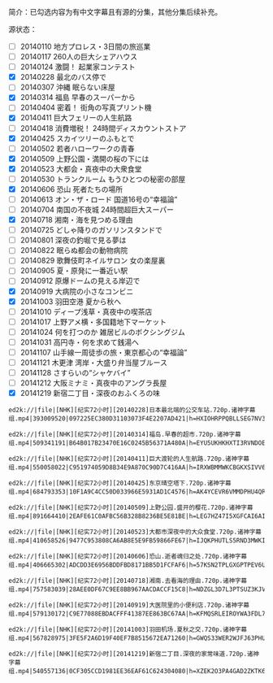 简介：已勾选内容为有中文字幕且有源的分集，其他分集后续补充。  

源状态：
- [ ] 20140110 地方プロレス・3日間の旅巡業
- [ ] 20140117 260人の巨大シェアハウス
- [ ] 20140124 激闘！ 起業家コンテスト
- [x] 20140228 最北のバス停で
- [ ] 20140307 沖縄 眠らない床屋
- [x] 20140314 福島 早春のスーパーから
- [ ] 20140404 密着！ 街角の写真プリント機
- [x] 20140411 巨大フェリーの人生航路
- [ ] 20140418 消費増税！ 24時間ディスカウントストア
- [x] 20140425 スカイツリーのふもとで
- [ ] 20140502 若者ハローワークの青春
- [x] 20140509 上野公園・満開の桜の下には
- [x] 20140523 大都会・真夜中の大衆食堂
- [ ] 20140530 トランクルーム もうひとつの秘密の部屋
- [x] 20140606 恐山 死者たちの場所
- [ ] 20140613 オン・ザ・ロード 国道16号の“幸福論”
- [ ] 20140704 南国の不夜城 24時間超巨大スーパー
- [x] 20140718 湘南・海を見つめる理由
- [ ] 20140725 どしゃ降りのガソリンスタンドで
- [ ] 20140801 深夜の釣堀で見る夢は
- [ ] 20140822 眠らぬ都会の動物病院
- [ ] 20140829 歌舞伎町ネイルサロン 女の楽屋裏
- [ ] 20140905 夏・原発に一番近い駅
- [ ] 20140912 原爆ドームの見える岸辺で
- [x] 20140919 大病院の小さなコンビニ
- [x] 20141003 羽田空港 夏から秋へ
- [ ] 20141010 ディープ浅草・真夜中の喫茶店
- [ ] 20141017 上野アメ横・多国籍地下マーケット
- [ ] 20141024 何を打つのか 雑居ビルのボクシングジム
- [ ] 20141031 高円寺・何を求めて銭湯へ
- [ ] 20141107 山手線一周徒歩の旅・東京都心の“幸福論”
- [ ] 20141121 木更津 湾岸・大盛り弁当屋ブルース
- [ ] 20141128 さすらいの“シャケバイ”
- [ ] 20141212 大阪ミナミ・真夜中のアングラ長屋
- [x] 20141219 新宿二丁目・深夜のおふくろの味
```
ed2k://|file|[NHK][纪实72小时][20140228]日本最北端的公交车站.720p.诸神字幕组.mp4|393009520|097225EC380D31103073F4E2207AD421|h=HXIOHRPPQBLLSEG7NV36VSME34ZLU4ZC|/

ed2k://|file|[NHK][纪实72小时][20140314]福岛.早春的超市.720p.诸神字幕组.mp4|509341191|B64B017B23470E16C0245B56371A480A|h=EYU5UKHKHXTI3RVNDOEWE3ZI27VWRADN|/

ed2k://|file|[NHK][纪实72小时][20140411]巨大渡轮的人生航路.720p.诸神字幕组.mp4|550058022|C951974059D8B34E9A870C90D7C416AA|h=IRXWBMMWKCBGKXSIVV6XHNNGNRORZVH2|/

ed2k://|file|[NHK][纪实72小时][20140425]东京晴空塔下.720p.诸神字幕组.mp4|684793353|10F1A9C4CC50D033966E5931AD1C4576|h=AK4YCEVR6VMMDPHU4QRA3CZBUS3U7WIL|/

ed2k://|file|[NHK][纪实72小时][20140509]上野公园.盛开的樱花.720p.诸神字幕组.mp4|891664410|2EAFE61C0AFBC56B328B8236BE5E81BE|h=LEG7HZ47I5XGFCAI6AIS3ASHIN52SSHA|/

ed2k://|file|[NHK][纪实72小时][20140523]大都市深夜中的大众食堂.720p.诸神字幕组.mp4|410658526|9477C953808CA6AB8E5E9FB59866FE67|h=IJQKPHUTLS5RND3MWKIHBEJSLAB72YZB|/

ed2k://|file|[NHK][纪实72小时][20140606]恐山.逝者魂归之处.720p.诸神字幕组.mp4|406665302|ADCDD3E6956BDDFBD8171BB5D1FCFAF6|h=57KSN2TPLGXGPTPEV6UVRAKUM7UDTT7M|/

ed2k://|file|[NHK][纪实72小时][20140718]湘南.去看海的理由.720p.诸神字幕组.mp4|757583039|28AEE0DF67C9EE8BB967AACDACCF15C8|h=NDZGL3D7L3PTSUZ3KJVKU6MBCP5JAXJQ|/

ed2k://|file|[NHK][纪实72小时][20140919]大医院里的小便利店.720p.诸神字幕组.mp4|579130172|C9E77088EBDACFFF41387EE863BC67AA|h=KFMQSRLEIROYWA3FDL7HVE3WAAPBULTB|/

ed2k://|file|[NHK][纪实72小时][20141003]羽田机场.夏秋之交.720p.诸神字幕组.mp4|567828975|3FE5F2A6D19F40EF7B8515672EA71260|h=GWQS33WER2WJFJ63PHUOQG7IFOA3MNDI|/

ed2k://|file|[NHK][纪实72小时][20141219]新宿二丁目.深夜的家常味道.720p.诸神字幕组.mp4|540557136|0CF305CCD1981EE36EAF61C624304080|h=XZEK2O3PA4GAD2ZKTK6MX5CEAPNPCSZ3|/
```
